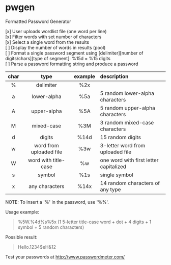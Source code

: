 pwgen
=====
Formatted Password Generator

[x] User uploads wordlist file (one word per line)<br>
[x] Filter words with set number of characters<br>
[x] Select a single word from the results<br>
[ ] Display the number of words in results (pool)<br>
[ ] Format a single password segment using [delimiter][number of digits/chars][type of segment]: %15d = %15 digits<br>
[ ] Parse a password formatting string and produce a password<br>

|char|type|example|description|
|:---:|:------------:|:-----:|:---------------------------|
|%|delimiter|%2x|
|a|lower-alpha|%5a|5 random lower-alpha characters|
|A|upper-alpha|%5A|5 random upper-alpha characters|
|M|mixed-case|%3M|3 random mixed-case characters|
|d|digits|%14d|15 random digits|
|w|word from uploaded file|%3w|3-letter word from uploaded file|
|W|word with title-case|%w|one word with first letter capitalized|
|s|symbol|%1s|single symbol|
|x|any characters|%14x|14 random characters of any type|

NOTE: To insert a '%' in the password, use '%%'.

Usage example:
> %5W.%4d%s%5x (1 5-letter title-case word + dot + 4 digits + 1 symbol + 5 random characters)

Possible result:
> Hello.1234$eH&12

Test your passwords at http://www.passwordmeter.com/
